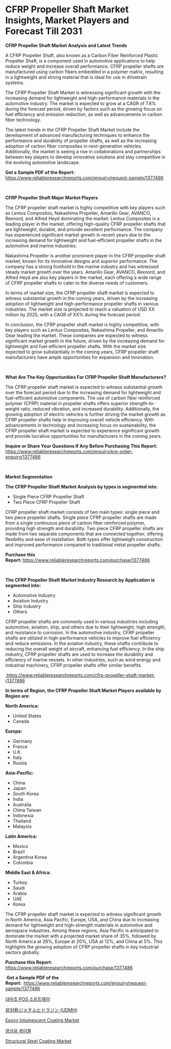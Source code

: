 <p><h1>CFRP Propeller Shaft Market Insights, Market Players and Forecast Till 2031</h1></p><p><strong>CFRP Propeller Shaft Market Analysis and Latest Trends</strong></p>
<p><p>A CFRP Propeller Shaft, also known as a Carbon Fiber Reinforced Plastic Propeller Shaft, is a component used in automotive applications to help reduce weight and increase overall performance. CFRP propeller shafts are manufactured using carbon fibers embedded in a polymer matrix, resulting in a lightweight and strong material that is ideal for use in drivetrain systems.</p><p>The CFRP Propeller Shaft Market is witnessing significant growth with the increasing demand for lightweight and high-performance materials in the automotive industry. The market is expected to grow at a CAGR of 7.8% during the forecast period, driven by factors such as the growing focus on fuel efficiency and emission reduction, as well as advancements in carbon fiber technology.</p><p>The latest trends in the CFRP Propeller Shaft Market include the development of advanced manufacturing techniques to enhance the performance and durability of propeller shafts, as well as the increasing adoption of carbon fiber composites in next-generation vehicles. Additionally, the market is seeing a rise in collaborations and partnerships between key players to develop innovative solutions and stay competitive in the evolving automotive landscape.</p></p>
<p><strong>Get a Sample PDF of the Report:&nbsp;</strong> <a href="https://www.reliableresearchreports.com/enquiry/request-sample/1377486">https://www.reliableresearchreports.com/enquiry/request-sample/1377486</a></p>
<p>&nbsp;</p>
<p><strong>CFRP Propeller Shaft Major Market Players</strong></p>
<p><p>The CFRP propeller shaft market is highly competitive with key players such as Lentus Composites, Nakashima Propeller, Amarillo Gear, AVANCO, Rexnord, and Alfred Heyd dominating the market. Lentus Composites is a leading player in the market, offering high-quality CFRP propeller shafts that are lightweight, durable, and provide excellent performance. The company has experienced significant market growth in recent years due to the increasing demand for lightweight and fuel-efficient propeller shafts in the automotive and marine industries.</p><p>Nakashima Propeller is another prominent player in the CFRP propeller shaft market, known for its innovative designs and superior performance. The company has a strong foothold in the marine industry and has witnessed steady market growth over the years. Amarillo Gear, AVANCO, Rexnord, and Alfred Heyd are also key players in the market, each offering a wide range of CFRP propeller shafts to cater to the diverse needs of customers.</p><p>In terms of market size, the CFRP propeller shaft market is expected to witness substantial growth in the coming years, driven by the increasing adoption of lightweight and high-performance propeller shafts in various industries. The market size is projected to reach a valuation of USD XX million by 2025, with a CAGR of XX% during the forecast period.</p><p>In conclusion, the CFRP propeller shaft market is highly competitive, with key players such as Lentus Composites, Nakashima Propeller, and Amarillo Gear leading the market. These companies are expected to witness significant market growth in the future, driven by the increasing demand for lightweight and fuel-efficient propeller shafts. With the market size expected to grow substantially in the coming years, CFRP propeller shaft manufacturers have ample opportunities for expansion and innovation.</p></p>
<p>&nbsp;</p>
<p><strong>What Are The Key Opportunities For CFRP Propeller Shaft Manufacturers?</strong></p>
<p><p>The CFRP propeller shaft market is expected to witness substantial growth over the forecast period due to the increasing demand for lightweight and fuel-efficient automotive components. The use of carbon fiber reinforced polymer (CFRP) material in propeller shafts offers superior strength-to-weight ratio, reduced vibration, and increased durability. Additionally, the growing adoption of electric vehicles is further driving the market growth as CFRP propeller shafts help in improving overall vehicle efficiency. With advancements in technology and increasing focus on sustainability, the CFRP propeller shaft market is expected to experience significant growth and provide lucrative opportunities for manufacturers in the coming years.</p></p>
<p><strong>Inquire or Share Your Questions If Any Before Purchasing This Report:</strong> <a href="https://www.reliableresearchreports.com/enquiry/pre-order-enquiry/1377486">https://www.reliableresearchreports.com/enquiry/pre-order-enquiry/1377486</a></p>
<p>&nbsp;</p>
<p><strong>Market Segmentation</strong></p>
<p><strong>The CFRP Propeller Shaft Market Analysis by types is segmented into:</strong></p>
<p><ul><li>Single Piece CFRP Propeller Shaft</li><li>Two Piece CFRP Propeller Shaft</li></ul></p>
<p><p>CFRP propeller shaft market consists of two main types: single piece and two piece propeller shafts. Single piece CFRP propeller shafts are made from a single continuous piece of carbon fiber reinforced polymer, providing high strength and durability. Two piece CFRP propeller shafts are made from two separate components that are connected together, offering flexibility and ease of installation. Both types offer lightweight construction and improved performance compared to traditional metal propeller shafts.</p></p>
<p><strong>Purchase this Report:&nbsp;</strong><a href="https://www.reliableresearchreports.com/purchase/1377486">https://www.reliableresearchreports.com/purchase/1377486</a></p>
<p>&nbsp;</p>
<p><strong>The CFRP Propeller Shaft Market Industry Research by Application is segmented into:</strong></p>
<p><ul><li>Automotive Industry</li><li>Aviation Industry</li><li>Ship Industry</li><li>Others</li></ul></p>
<p><p>CFRP propeller shafts are commonly used in various industries including automotive, aviation, ship, and others due to their lightweight, high strength, and resistance to corrosion. In the automotive industry, CFRP propeller shafts are utilized in high-performance vehicles to improve fuel efficiency and reduce emissions. In the aviation industry, these shafts contribute to reducing the overall weight of aircraft, enhancing fuel efficiency. In the ship industry, CFRP propeller shafts are used to increase the durability and efficiency of marine vessels. In other industries, such as wind energy and industrial machinery, CFRP propeller shafts offer similar benefits.</p></p>
<p><a href="https://www.reliableresearchreports.com/cfrp-propeller-shaft-market-r1377486">&nbsp;https://www.reliableresearchreports.com/cfrp-propeller-shaft-market-r1377486</a></p>
<p><strong>In terms of Region, the CFRP Propeller Shaft Market Players available by Region are:</strong></p>
<p>
    <p> <strong> North America: </strong>
        <ul>
            <li>United States</li>
            <li>Canada</li>
        </ul>
        </p> 
    <p> <strong> Europe: </strong>
        <ul>
            <li>Germany</li>
            <li>France</li>
            <li>U.K.</li>
            <li>Italy</li>
            <li>Russia</li>
        </ul>
        </p> 
    <p> <strong> Asia-Pacific: </strong>
        <ul>
            <li>China</li>
            <li>Japan</li>
            <li>South Korea</li>
            <li>India</li>
            <li>Australia</li>
            <li>China Taiwan</li>
            <li>Indonesia</li>
            <li>Thailand</li>
            <li>Malaysia</li>
        </ul>
        </p> 
    <p> <strong> Latin America: </strong>
        <ul>
            <li>Mexico</li>
            <li>Brazil</li>
            <li>Argentina Korea</li>
            <li>Colombia</li>
        </ul>
        </p> 
    <p> <strong> Middle East & Africa: </strong>
        <ul>
            <li>Turkey</li>
            <li>Saudi</li>
            <li>Arabia</li>
            <li>UAE</li>
            <li>Korea</li>
        </ul>
    </p>
    </p>
<p><p>The CFRP propeller shaft market is expected to witness significant growth in North America, Asia Pacific, Europe, USA, and China due to increasing demand for lightweight and high-strength materials in automotive and aerospace industries. Among these regions, Asia Pacific is anticipated to dominate the market with a projected market share of 35%, followed by North America at 28%, Europe at 20%, USA at 12%, and China at 5%. This highlights the growing adoption of CFRP propeller shafts in key industrial sectors globally.</p></p>
<p><strong>Purchase this Report: </strong><a href="https://www.reliableresearchreports.com/purchase/1377486">https://www.reliableresearchreports.com/purchase/1377486</a></p>
<p>&nbsp;<strong>Get a Sample PDF of the Report:&nbsp;&nbsp;</strong><a href="https://www.reliableresearchreports.com/enquiry/request-sample/1377486">https://www.reliableresearchreports.com/enquiry/request-sample/1377486</a></p>
<p><strong></strong></p>
<p><p><a href="https://github.com/valroy852/Market-Research-Report-List-1/blob/main/6436451111230.md">대마초 POS 소프트웨어</a></p><p><a href="https://github.com/mreklxf44233/Market-Research-Report-List-2/blob/main/7205198114779.md">非対称ジメチルヒドラジン (UDMH)</a></p><p><a href="https://github.com/flwellarose/Market-Research-Report-List-1/blob/main/epoxy-intumescent-coating-market.md">Epoxy Intumescent Coating Market</a></p><p><a href="https://github.com/langcat852024/Market-Research-Report-List-1/blob/main/1104471124652.md">광섬유 케이블</a></p><p><a href="https://github.com/AndreanneHane2023/Market-Research-Report-List-1/blob/main/structural-steel-coating-market.md">Structural Steel Coating Market</a></p></p>
